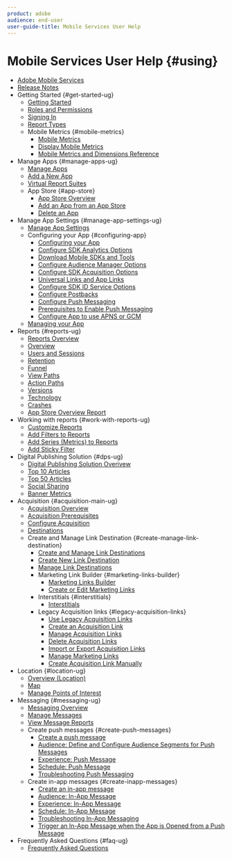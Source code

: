 ```yaml
---
product: adobe
audience: end-user
user-guide-title: Mobile Services User Help
---
```


# Mobile Services User Help {#using}

+ [Adobe Mobile Services](home.md)
+ [Release Notes](whatsnew.md)
+ Getting Started {#get-started-ug}
  + [Getting Started](gs/gs.md)
  + [Roles and Permissions](gs/c-mob-roles-and-permissions.md)
  + [Signing In](gs/gs-signin.md)
  + [Report Types](gs/reports-types.md)
  + Mobile Metrics {#mobile-metrics}
    + [Mobile Metrics](gs/metrics/metrics.md)
    + [Display Mobile Metrics](gs/metrics/overview.md)
    + [Mobile Metrics and Dimensions Reference](gs/metrics/metrics-reference.md)
+ Manage Apps {#manage-apps-ug}
  + [Manage Apps](manage-apps/manage-apps.md)
  + [Add a New App](manage-apps/t-new-app.md)
  + [Virtual Report Suites](manage-apps/c-mob-vrs.md)
  + App Store {#app-store}
    + [App Store Overview](manage-apps/c-app-store/c-app-store.md)
    + [Add an App from an App Store](manage-apps/c-app-store/t-app-store-app.md)
    + [Delete an App](manage-apps/t-delete-apps.md)
+ Manage App Settings {#manage-app-settings-ug}
  + [Manage App Settings](c-manage-app-settings/c-manage-app-settings.md)
  + Configuring your App {#configuring-app}
    + [Configuring your App](c-manage-app-settings/c-mob-confg-app/c-mob-confg-app.md)
    + [Configure SDK Analytics Options](c-manage-app-settings/c-mob-confg-app/t-config-analytics/t-config-analytics.md)
    + [Download Mobile SDKs and Tools](c-manage-app-settings/c-mob-confg-app/t-config-analytics/download-sdk.md)
    + [Configure Audience Manager Options](c-manage-app-settings/c-mob-confg-app/t-config-aam.md)
    + [Configure SDK Acquisition Options](c-manage-app-settings/c-mob-confg-app/t-config-acquisition.md)
    + [Universal Links and App Links](c-manage-app-settings/c-mob-confg-app/c-universal-app-links.md)
    + [Configure SDK ID Service Options](c-manage-app-settings/c-mob-confg-app/t-config-visitor.md)
    + [Configure Postbacks](c-manage-app-settings/c-mob-confg-app/signals.md)
    + [Configure Push Messaging](c-manage-app-settings/c-mob-confg-app/configure-push-messaging/configure-push-messaging.md)
    + [Prerequisites to Enable Push Messaging](c-manage-app-settings/c-mob-confg-app/configure-push-messaging/prerequisites-push-messaging.md)
    + [Configure App to use APNS or GCM](c-manage-app-settings/c-mob-confg-app/configure-push-messaging/configure-app-apns-gcm.md)
  + [Managing your App](c-manage-app-settings/c-mob-manage-app.md)
+ Reports {#reports-ug}
  + [Reports Overview](usage/usage.md)
  + [Overview](usage/usage-overview.md)
  + [Users and Sessions](usage/users-sessions.md)
  + [Retention](usage/reports-retention.md)
  + [Funnel](usage/reports-funnel.md)
  + [View Paths](usage/reports-view-paths.md)
  + [Action Paths](usage/reports-action-paths.md)
  + [Versions](usage/c-reports-versions.md)
  + [Technology](usage/reports-technology.md)
  + [Crashes](usage/c-crashes.md)
  + [App Store Overview Report](usage/c-app-store-store-performance.md)
+ Working with reports {#work-with-reports-ug}
  + [Customize Reports](usage/reports-customize/reports-customize.md)
  + [Add Filters to Reports](usage/reports-customize/t-reports-customize.md)
  + [Add Series (Metrics) to Reports](usage/reports-customize/t-reports-series.md)
  + [Add Sticky Filter](usage/reports-customize/t-sticky-filter.md)
+ Digital Publishing Solution {#dps-ug}
  + [Digital Publishing Solution Overivew](dps/dps.md)
  + [Top 10 Articles](dps/dps-top-ten-articles.md)
  + [Top 50 Articles](dps/dps-top-50-articles.md)
  + [Social Sharing](dps/dps-social-sharing.md)
  + [Banner Metrics](dps/dps-banner-metrics.md)
+ Acquisition {#acquisition-main-ug}
  + [Acquisition Overview](acquisition-main/acquisition-main.md)
  + [Acquisition Prerequisites](acquisition-main/c-acquisition-prerequisites.md)
  + [Configure Acquisition](acquisition-main/t-enable-acquisition.md)
  + [Destinations](acquisition-main/c-create-destinations.md)
  + Create and Manage Link Destination {#create-manage-link-destination}
    + [Create and Manage Link Destinations](acquisition-main/c-manage-link-destinations/c-manage-link-destinations.md)
    + [Create New Link Destination](acquisition-main/c-manage-link-destinations/t-create-new-app-deep-link-destination.md)
    + [Manage Link Destinations](acquisition-main/c-manage-link-destinations/t-archive-unarchive-link-destinations.md)
    + Marketing Link Builder {#marketing-links-builder}
      + [Marketing Links Builder](acquisition-main/c-marketing-links-builder/c-marketing-links-builder.md)
      + [Create or Edit Marketing Links](acquisition-main/c-marketing-links-builder/t-create-edit-adobe-links/t-create-edit-adobe-links.md)
    + Interstitials {#interstitials}
      + [Interstitials](acquisition-main/c-marketing-links-builder/t-create-edit-adobe-links/t-interstitials.md)
    + Legacy Acquisition links {#legacy-acquisition-links}
      + [Use Legacy Acquisition Links](acquisition-main/c-marketing-links-builder/t-create-edit-adobe-links/c-use-legacy-acquisition-links/c-use-legacy-acquisition-links.md)
      + [Create an Acquisition Link](acquisition-main/c-marketing-links-builder/t-create-edit-adobe-links/c-use-legacy-acquisition-links/t-acquisition-link.md)
      + [Manage Acquisition Links](acquisition-main/c-marketing-links-builder/t-create-edit-adobe-links/c-use-legacy-acquisition-links/c-manage-acquisition-links/c-manage-acquisition-links.md)
      + [Delete Acquisition Links](acquisition-main/c-marketing-links-builder/t-create-edit-adobe-links/c-use-legacy-acquisition-links/c-manage-acquisition-links/t-acquisition-del.md)
      + [Import or Export Acquisition Links](acquisition-main/c-marketing-links-builder/t-create-edit-adobe-links/c-use-legacy-acquisition-links/c-manage-acquisition-links/t-acquisition-import.md)
      + [Manage Marketing Links](acquisition-main/c-marketing-links-builder/c-manage-adobe-links.md)
      + [Create Acquisition Link Manually](acquisition-main/c-marketing-links-builder/acquisition-link-manual.md)
+ Location {#location-ug}
  + [Overview (Location)](location/c-location-overview.md)
  + [Map](location/c-map-points.md)
  + [Manage Points of Interest](location/t-manage-points.md)
+ Messaging {#messaging-ug}
  + [Messaging Overview](in-app-messaging/in-app-messaging.md)
  + [Manage Messages](in-app-messaging/messages-manage/messages-manage.md)
  + [View Message Reports](in-app-messaging/messages-manage/view-message-reports.md)
  + Create push messages {#create-push-messages}
    + [Create a push message](in-app-messaging/t-create-push-message/t-create-push-message.md)
    + [Audience: Define and Configure Audience Segments for Push Messages](in-app-messaging/t-create-push-message/c-audience-push-message.md)
    + [Experience: Push Message](in-app-messaging/t-create-push-message/c-experience-push-message.md)
    + [Schedule: Push Message](in-app-messaging/t-create-push-message/c-schedule-push-message.md)
    + [Troubleshooting Push Messaging](in-app-messaging/t-create-push-message/c-troubleshooting-push-messaging.md)
  + Create in-app messages {#create-inapp-messages}
    + [Create an in-app message](in-app-messaging/t-in-app-message/t-in-app-message.md)
    + [Audience: In-App Message](in-app-messaging/t-in-app-message/c-audience-in-app-message.md)
    + [Experience: In-App Message](in-app-messaging/t-in-app-message/c-experience-in-app-message.md)
    + [Schedule: In-App Message](in-app-messaging/t-in-app-message/c-schedule-in-app-message.md)
    + [Troubleshooting In-App Messaging](in-app-messaging/t-in-app-message/in-apps-ts.md)
    + [Trigger an In-App Message when the App is Opened from a Push Message](in-app-messaging/t-mob-trig-in-app-open-app-from-push.md)
+ Frequently Asked Questions {#faq-ug}
  + [Frequently Asked Questions](faq-mobile.md)